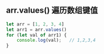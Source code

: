 ## arr.values() 遍历数组键值
```js
let arr = [1, 2, 3, 4]
let arr1 = arr.values()
for (let val of arr1) {
    console.log(val);   // 1,2,3,4
}
```
